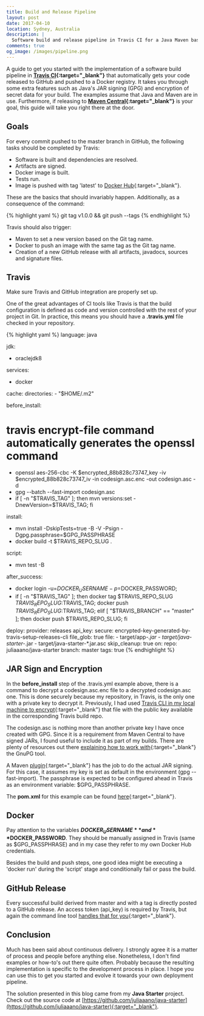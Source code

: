 ```yaml
---
title: Build and Release Pipeline
layout: post
date: 2017-04-10
location: Sydney, Australia
description: |
  Software build and release pipeline in Travis CI for a Java Maven based project.
comments: true
og_image: /images/pipeline.png
---
```


A guide to get you started with the implementation of a software build pipeline in **[Travis CI](https://travis-ci.org/){:target="_blank"}** that automatically gets your code released to GitHub and pushed to a Docker registry. It takes you through some extra features such as Java's JAR signing (GPG) and encryption of secret data for your build. The examples assume that Java and Maven are in use. Furthermore, if releasing to **[Maven Central](http://central.sonatype.org/pages/apache-maven.html){:target="_blank"}** is your goal, this guide will take you right there at the door.

<!--more-->

## Goals

For every commit pushed to the master branch in GitHub, the following tasks should be completed by Travis:

* Software is built and dependencies are resolved.
* Artifacts are signed.
* Docker image is built.
* Tests run.
* Image is pushed with tag 'latest' to [Docker Hub](https://hub.docker.com){:target="_blank"}.

These are the basics that should invariably happen. Additionally, as a consequence of the command:

{% highlight yaml %}
git tag v1.0.0 && git push --tags
{% endhighlight %}

Travis should also trigger:

* Maven to set a new version based on the Git tag name.
* Docker to push an image with the same tag as the Git tag name.
* Creation of a new GitHub release with all artifacts, javadocs, sources and signature files.

## Travis

Make sure Travis and GitHub integration are properly set up.

One of the great advantages of CI tools like Travis is that the build configuration is defined as code and version controlled with the rest of your project in Git. In practice, this means you should have a **.travis.yml** file checked in your repository.

{% highlight yaml %}
language: java

jdk:
  - oraclejdk8

services:
  - docker

cache:
  directories:
    - "$HOME/.m2"

before_install:
  # travis encrypt-file command automatically generates the openssl command
  - openssl aes-256-cbc -K $encrypted_88b828c73747_key -iv $encrypted_88b828c73747_iv -in codesign.asc.enc -out codesign.asc -d
  - gpg --batch --fast-import codesign.asc
  - if [ -n "$TRAVIS_TAG" ]; then
      mvn versions:set -DnewVersion=$TRAVIS_TAG;
    fi

install:
  - mvn install -DskipTests=true -B -V -Psign -Dgpg.passphrase=$GPG_PASSPHRASE
  - docker build -t $TRAVIS_REPO_SLUG .

script:
  - mvn test -B

after_success:
  - docker login -u=$DOCKER_USERNAME -p=$DOCKER_PASSWORD;
  - if [ -n "$TRAVIS_TAG" ]; then
      docker tag $TRAVIS_REPO_SLUG $TRAVIS_REPO_SLUG:$TRAVIS_TAG;
      docker push $TRAVIS_REPO_SLUG:$TRAVIS_TAG;
    elif [ "$TRAVIS_BRANCH" == "master" ]; then
      docker push $TRAVIS_REPO_SLUG;
    fi

deploy:
  provider: releases
  api_key:
    secure: encrypted-key-generated-by-travis-setup-releases-cli
  file_glob: true
  file:
    - target/app-*.jar
    - target/java-starter-*.jar
    - target/java-starter-*.jar.asc
  skip_cleanup: true
  on:
    repo: juliaaano/java-starter
    branch: master
    tags: true
{% endhighlight %}

## JAR Sign and Encryption

In the **before_install** step of the .travis.yml example above, there is a command to decrypt a codesign.asc.enc file to a decrypted codesign.asc one. This is done securely because my repository, in Travis, is the only one with a private key to decrypt it. Previously, I had used [Travis CLI in my local machine to encrypt](https://docs.travis-ci.com/user/encrypting-files){:target="_blank"} that file with the public key available in the corresponding Travis build repo.

The codesign.asc is nothing more than another private key I have once created with GPG. Since it is a requirement from Maven Central to have signed JARs, I found useful to include it as part of my builds. There are plenty of resources out there [explaining how to work with](http://central.sonatype.org/pages/working-with-pgp-signatures.html){:target="_blank"} the GnuPG tool.

A Maven [plugin](http://maven.apache.org/components/plugins/maven-gpg-plugin/){:target="_blank"} has the job to do the actual JAR signing. For this case, it assumes my key is set as default in the environment (gpg --fast-import). The passphrase is expected to be configured ahead in Travis as an environment variable: $GPG_PASSPHRASE.

The **pom.xml** for this example can be found [here](https://github.com/juliaaano/java-starter/blob/1.0.0/pom.xml){:target="_blank"}.

## Docker

Pay attention to the variables **$DOCKER_USERNAME** and **$DOCKER_PASSWORD**. They should be manually assigned in Travis (same as $GPG_PASSPHRASE) and in my case they refer to my own Docker Hub credentials.

Besides the build and push steps, one good idea might be executing a 'docker run' during the 'script' stage and conditionally fail or pass the build.

## GitHub Release

Every successful build derived from master and with a tag is directly posted to a GitHub release. An access token (api_key) is required by Travis, but again the command line tool [handles that for you](https://docs.travis-ci.com/user/deployment/releases/){:target="_blank"}.

## Conclusion

Much has been said about continuous delivery. I strongly agree it is a matter of process and people before anything else. Nonetheless, I don't find examples or how-to's out there quite often. Probably because the resulting implementation is specific to the development process in place. I hope you can use this to get you started and evolve it towards your own deployment pipeline.

The solution presented in this blog came from my **Java Starter** project. Check out the source code at [https://github.com/juliaaano/java-starter](https://github.com/juliaaano/java-starter){:target="_blank"}.
